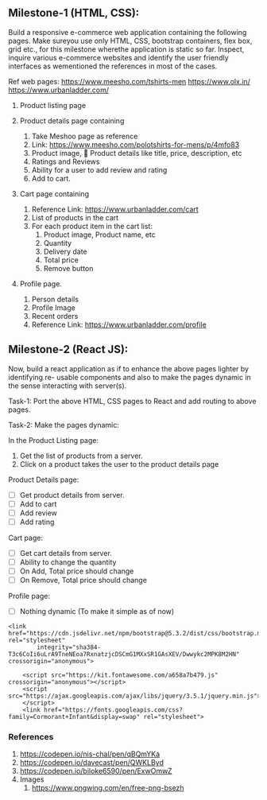 ## Milestone-1 (HTML, CSS):

Build a responsive e-commerce web application containing the following pages. Make sureyou use only HTML, CSS, bootstrap containers, flex box, grid etc., for this milestone wherethe application is static so far. Inspect, inquire various e-commerce websites and identify the user friendly interfaces as wementioned the references in most of the cases. 

Ref web pages:
https://www.meesho.com/tshirts-men
https://www.olx.in/
https://www.urbanladder.com/

1. Product listing page
   
2. Product details page containing
   1. Take Meshoo page as reference
   2. Link: https://www.meesho.com/polotshirts-for-mens/p/4mfo83
   3. Product image,  Product details like title, price, description, etc
   4. Ratings and Reviews
   5. Ability for a user to add review and rating
   6. Add to cart.
   
3. Cart page containing
   1. Reference Link: https://www.urbanladder.com/cart
   2. List of products in the cart
   3. For each product item in the cart list:
      1. Product image, Product name, etc
      2. Quantity
      3. Delivery date
      4. Total price
      5. Remove button
   
4. Profile page.
   1. Person details
   2. Profile Image
   3. Recent orders
   4. Reference Link: https://www.urbanladder.com/profile


## Milestone-2 (React JS):

Now, build a react application as if to enhance the above pages lighter by identifying re- usable components and also to make the pages dynamic in the sense interacting with server(s). 

Task-1: Port the above HTML, CSS pages to React and add routing to above pages. 

Task-2: Make the pages dynamic:

In the Product Listing page:
1. Get the list of products from a server.  
2. Click on a product takes the user to the product details page

Product Details page:
- [ ] Get product details from server. 
- [ ] Add to cart
- [ ] Add review
- [ ] Add rating

Cart page:
- [ ] Get cart details from server. 
- [ ] Ability to change the quantity
- [ ] On Add, Total price should change
- [ ] On Remove, Total price should change

Profile page:
- [ ] Nothing dynamic (To make it simple as of now)



```
<link href="https://cdn.jsdelivr.net/npm/bootstrap@5.3.2/dist/css/bootstrap.min.css" rel="stylesheet"
        integrity="sha384-T3c6CoIi6uLrA9TneNEoa7RxnatzjcDSCmG1MXxSR1GAsXEV/Dwwykc2MPK8M2HN" crossorigin="anonymous">
    
    <script src="https://kit.fontawesome.com/a658a7b479.js" crossorigin="anonymous"></script>
    <script src="https://ajax.googleapis.com/ajax/libs/jquery/3.5.1/jquery.min.js">
    </script>
    <link href="https://fonts.googleapis.com/css?family=Cormorant+Infant&display=swap" rel="stylesheet">
```


### References

1. https://codepen.io/nis-chal/pen/qBQmYKa
2. https://codepen.io/davecast/pen/QWKLByd
3. https://codepen.io/biloke6590/pen/ExwOmwZ
4. Images
   1. https://www.pngwing.com/en/free-png-bsezh